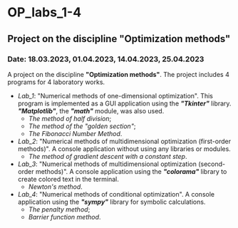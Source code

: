 # OP_labs_1-4
## Project on the discipline "Optimization methods"
### Date: 18.03.2023, 01.04.2023, 14.04.2023, 25.04.2023

A project on the discipline **"Optimization methods"**. The project includes 4 programs for 4 laboratory works.
- _Lab_1_: "Numerical methods of one-dimensional optimization". This program is implemented as a GUI application using the ***"Tkinter"*** library. ***"Matplotlib"***, the ***"math"*** module, was also used.
  - _The method of half division_;
  - _The method of the "golden section"_;
  - _The Fibonacci Number Method_.
- _Lab_2_: "Numerical methods of multidimensional optimization (first-order methods)". A console application without using any libraries or modules.
  - _The method of gradient descent with a constant step_.
- _Lab_3_: "Numerical methods of multidimensional optimization (second-order methods)". A console application using the ***"colorama"*** library to create colored text in the terminal.
  - _Newton's method_.
- _Lab_4_: "Numerical methods of conditional optimization". A console application using the ***"sympy"*** library for symbolic calculations.
  - _The penalty method_;
  - _Barrier function method_.
